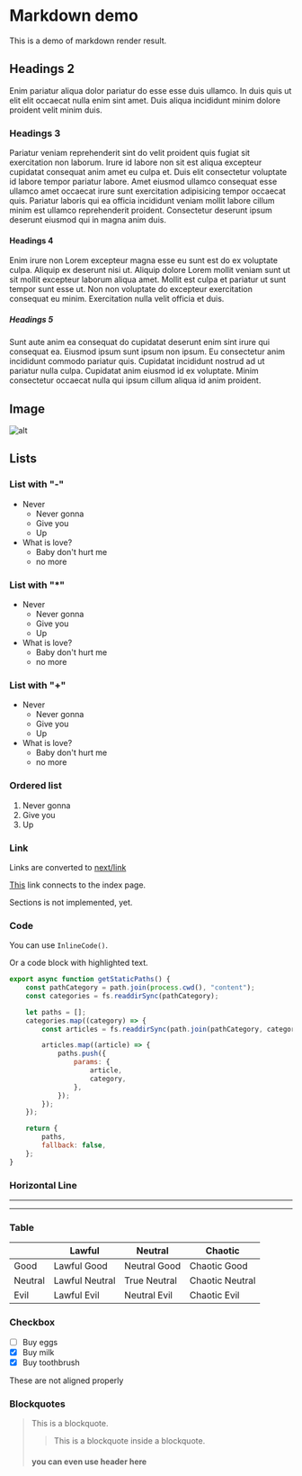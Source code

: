 # Markdown demo

This is a demo of markdown render result.

## Headings 2

Enim pariatur aliqua dolor pariatur do esse esse duis ullamco. In duis quis ut elit elit occaecat nulla enim sint amet. Duis aliqua incididunt minim dolore proident velit minim duis.

### Headings 3

Pariatur veniam reprehenderit sint do velit proident quis fugiat sit exercitation non laborum. Irure id labore non sit est aliqua excepteur cupidatat consequat anim amet eu culpa et. Duis elit consectetur voluptate id labore tempor pariatur labore. Amet eiusmod ullamco consequat esse ullamco amet occaecat irure sunt exercitation adipisicing tempor occaecat quis. Pariatur laboris qui ea officia incididunt veniam mollit labore cillum minim est ullamco reprehenderit proident. Consectetur deserunt ipsum deserunt eiusmod qui in magna anim duis.

#### Headings 4

Enim irure non Lorem excepteur magna esse eu sunt est do ex voluptate culpa. Aliquip ex deserunt nisi ut. Aliquip dolore Lorem mollit veniam sunt ut sit mollit excepteur laborum aliqua amet. Mollit est culpa et pariatur ut sunt tempor sunt esse ut. Non non voluptate do excepteur exercitation consequat eu minim. Exercitation nulla velit officia et duis.

##### Headings 5

Sunt aute anim ea consequat do cupidatat deserunt enim sint irure qui consequat ea. Eiusmod ipsum sunt ipsum non ipsum. Eu consectetur anim incididunt commodo pariatur quis. Cupidatat incididunt nostrud ad ut pariatur nulla culpa. Cupidatat anim eiusmod id ex voluptate. Minim consectetur occaecat nulla qui ipsum cillum aliqua id anim proident.

## Image

![alt](/arkhi.svg)

## Lists

### List with "-"

- Never
  - Never gonna
  - Give you
  - Up
- What is love?
  - Baby don't hurt me
  - no more

### List with "*"

- Never
  - Never gonna
  - Give you
  - Up
- What is love?
  - Baby don't hurt me
  - no more

### List with "+"

- Never
  - Never gonna
  - Give you
  - Up
- What is love?
  - Baby don't hurt me
  - no more

### Ordered list

1. Never gonna
2. Give you
3. Up

### Link

Links are converted to [next/link](https://nextjs.org/docs/api-reference/next/link)

[This](/) link connects to the index page.

Sections is not implemented, yet.

### Code

You can use `InlineCode()`.

Or a code block with highlighted text.

```js
export async function getStaticPaths() {
	const pathCategory = path.join(process.cwd(), "content");
	const categories = fs.readdirSync(pathCategory);

	let paths = [];
	categories.map((category) => {
		const articles = fs.readdirSync(path.join(pathCategory, category));

		articles.map((article) => {
			paths.push({
				params: {
					article,
					category,
				},
			});
		});
	});

	return {
		paths,
		fallback: false,
	};
}
```


### Horizontal Line

---

---

### Table

| | Lawful | Neutral | Chaotic |
|-|-|-|-|
| Good | Lawful Good | Neutral Good | Chaotic Good |
| Neutral | Lawful Neutral | True Neutral | Chaotic Neutral |
| Evil | Lawful Evil | Neutral Evil | Chaotic Evil |

### Checkbox

- [ ] Buy eggs
- [x] Buy milk
- [x] Buy toothbrush

These are not aligned properly

### Blockquotes

> This is a blockquote.
> > This is a blockquote inside a blockquote.
>
> #### you can even use header here
>
